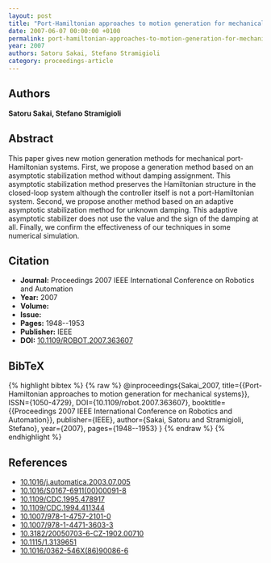 ```yaml
---
layout: post
title: "Port-Hamiltonian approaches to motion generation for mechanical systems"
date: 2007-06-07 00:00:00 +0100
permalink: port-hamiltonian-approaches-to-motion-generation-for-mechanical-systems
year: 2007
authors: Satoru Sakai, Stefano Stramigioli
category: proceedings-article
---
```

 
## Authors
**Satoru Sakai, Stefano Stramigioli**
 
## Abstract
This paper gives new motion generation methods for mechanical port-Hamiltonian systems. First, we propose a generation method based on an asymptotic stabilization method without damping assignment. This asymptotic stabilization method preserves the Hamiltonian structure in the closed-loop system although the controller itself is not a port-Hamiltonian system. Second, we propose another method based on an adaptive asymptotic stabilization method for unknown damping. This adaptive asymptotic stabilizer does not use the value and the sign of the damping at all. Finally, we confirm the effectiveness of our techniques in some numerical simulation.
 
## Citation
- **Journal:** Proceedings 2007 IEEE International Conference on Robotics and Automation
- **Year:** 2007
- **Volume:** 
- **Issue:** 
- **Pages:** 1948--1953
- **Publisher:** IEEE
- **DOI:** [10.1109/ROBOT.2007.363607](https://doi.org/10.1109/ROBOT.2007.363607)
 
## BibTeX
{% highlight bibtex %}
{% raw %}
@inproceedings{Sakai_2007,
  title={{Port-Hamiltonian approaches to motion generation for mechanical systems}},
  ISSN={1050-4729},
  DOI={10.1109/robot.2007.363607},
  booktitle={{Proceedings 2007 IEEE International Conference on Robotics and Automation}},
  publisher={IEEE},
  author={Sakai, Satoru and Stramigioli, Stefano},
  year={2007},
  pages={1948--1953}
}
{% endraw %}
{% endhighlight %}
 
## References
- [10.1016/j.automatica.2003.07.005](https://doi.org/10.1016/j.automatica.2003.07.005)
- [10.1016/S0167-6911(00)00091-8](https://doi.org/10.1016/S0167-6911(00)00091-8)
- [10.1109/CDC.1995.478917](https://doi.org/10.1109/CDC.1995.478917)
- [10.1109/CDC.1994.411344](https://doi.org/10.1109/CDC.1994.411344)
- [10.1007/978-1-4757-2101-0](https://doi.org/10.1007/978-1-4757-2101-0)
- [10.1007/978-1-4471-3603-3](https://doi.org/10.1007/978-1-4471-3603-3)
- [10.3182/20050703-6-CZ-1902.00710](https://doi.org/10.3182/20050703-6-CZ-1902.00710)
- [10.1115/1.3139651](https://doi.org/10.1115/1.3139651)
- [10.1016/0362-546X(86)90086-6](https://doi.org/10.1016/0362-546X(86)90086-6)

